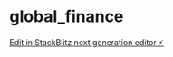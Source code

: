 # global_finance

[Edit in StackBlitz next generation editor ⚡️](https://stackblitz.com/~/github.com/lmong11/global_finance)